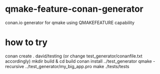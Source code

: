 # qmake-feature-conan-generator
conan.io generator for qmake using QMAKEFEATURE capability



# how to try
conan create . david/testing   (or change test_generator/conanfile.txt accordingly)
mkdir build & cd build
conan install ../test_generator
qmake -recursive ../test_generator/my_big_app.pro
make
./tests/tests
